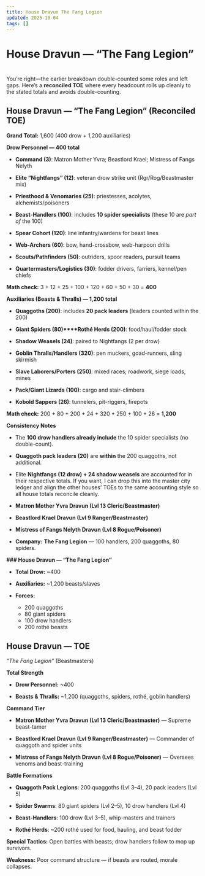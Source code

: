 ```yaml
---
title: House Dravun The Fang Legion
updated: 2025-10-04
tags: []
---
```


# House Dravun — “The Fang Legion”

#

You’re right—the earlier breakdown double-counted some roles and left gaps. Here’s a **reconciled TOE** where every headcount rolls up cleanly to the stated totals and avoids double-counting.

## **House Dravun — “The Fang Legion” (Reconciled TOE)**

**Grand Total:** 1,600 (400 drow + 1,200 auxiliaries)

**Drow Personnel — 400 total**

* **Command (3)**: Matron Mother Yvra; Beastlord Krael; Mistress of Fangs Nelyth

* **Elite “Nightfangs” (12)**: veteran drow strike unit (Rgr/Rog/Beastmaster mix)

* **Priesthood & Venomaries (25)**: priestesses, acolytes, alchemists/poisoners

* **Beast-Handlers (100)**: includes **10 spider specialists** (these 10 are *part of* the 100)

* **Spear Cohort (120)**: line infantry/wardens for beast lines

* **Web-Archers (60)**: bow, hand-crossbow, web-harpoon drills

* **Scouts/Pathfinders (50)**: outriders, spoor readers, pursuit teams

* **Quartermasters/Logistics (30)**: fodder drivers, farriers, kennel/pen chiefs

**Math check:** 3 + 12 + 25 + 100 + 120 + 60 + 50 + 30 = **400**

**Auxiliaries (Beasts & Thralls) — 1,200 total**

* **Quaggoths (200)**: includes **20 pack leaders** (leaders counted within the 200)

* **Giant Spiders (80)****Rothé Herds (200)**: food/haul/fodder stock

* **Shadow Weasels (24)**: paired to Nightfangs (2 per drow)

* **Goblin Thralls/Handlers (320)**: pen muckers, goad-runners, sling skirmish

* **Slave Laborers/Porters (250)**: mixed races; roadwork, siege loads, mines

* **Pack/Giant Lizards (100)**: cargo and stair-climbers

* **Kobold Sappers (26)**: tunnelers, pit-riggers, firepots

**Math check:** 200 + 80 + 200 + 24 + 320 + 250 + 100 + 26 = **1,200**

**Consistency Notes**

* The **100 drow handlers already include** the 10 spider specialists (no double-count).

* **Quaggoth pack leaders (20)** are **within** the 200 quaggoths, not additional.

* Elite **Nightfangs (12 drow) + 24 shadow weasels** are accounted for in their respective totals.
If you want, I can drop this into the master city ledger and align the other houses’ TOEs to the same accounting style so all house totals reconcile cleanly.

- ****Matron Mother Yvra Dravun (Lvl 13 Cleric/Beastmaster)****

- ****Beastlord Krael Dravun (Lvl 9 Ranger/Beastmaster)****

- ****Mistress of Fangs Nelyth Dravun (Lvl 8 Rogue/Poisoner)****

- ****Company:**** **The Fang Legion** — 100 handlers, 200 quaggoths, 80 spiders.

**### House Dravun — “The Fang Legion”**

- ****Total Drow:**** ~400

- ****Auxiliaries:**** ~1,200 beasts/slaves

- ****Forces:****
  - 200 quaggoths
  - 80 giant spiders
  - 100 drow handlers
  - 200 rothé beasts

## **House Dravun — TOE**

*“The Fang Legion”* (Beastmasters)

**Total Strength**

* **Drow Personnel:** ~400

* **Beasts & Thralls:** ~1,200 (quaggoths, spiders, rothé, goblin handlers)

**Command Tier**

* **Matron Mother Yvra Dravun (Lvl 13 Cleric/Beastmaster)** — Supreme beast-tamer

* **Beastlord Krael Dravun (Lvl 9 Ranger/Beastmaster)** — Commander of quaggoth and spider units

* **Mistress of Fangs Nelyth Dravun (Lvl 8 Rogue/Poisoner)** — Oversees venoms and beast-training

**Battle Formations**

* **Quaggoth Pack Legions**: 200 quaggoths (Lvl 3–4), 20 pack leaders (Lvl 5)

* **Spider Swarms**: 80 giant spiders (Lvl 2–5), 10 drow handlers (Lvl 4)

* **Beast-Handlers**: 100 drow (Lvl 3–5), whip-masters and trainers

* **Rothé Herds**: ~200 rothé used for food, hauling, and beast fodder

**Special Tactics:** Open battles with beasts; drow handlers follow to mop up survivors.

**Weakness:** Poor command structure — if beasts are routed, morale collapses.

